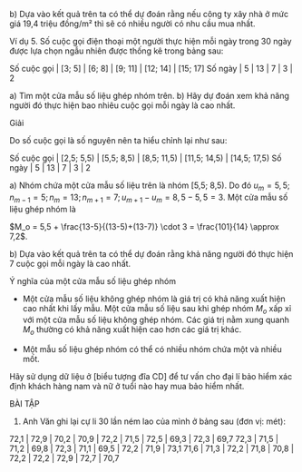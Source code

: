b) Dựa vào kết quả trên ta có thể dự đoán rằng nếu công ty xây nhà ở mức giá 19,4 triệu đồng/m² thì sẽ có nhiều người có nhu cầu mua nhất.

Ví dụ 5. Số cuộc gọi điện thoại một người thực hiện mỗi ngày trong 30 ngày được lựa chọn ngẫu nhiên được thống kê trong bảng sau:

Số cuộc gọi | [3; 5] | [6; 8] | [9; 11] | [12; 14] | [15; 17]
Số ngày | 5 | 13 | 7 | 3 | 2

a) Tìm một cửa mẫu số liệu ghép nhóm trên.
b) Hãy dự đoán xem khả năng người đó thực hiện bao nhiêu cuộc gọi mỗi ngày là cao nhất.

Giải

Do số cuộc gọi là số nguyên nên ta hiểu chỉnh lại như sau:

Số cuộc gọi | [2,5; 5,5) | [5,5; 8,5) | [8,5; 11,5) | [11,5; 14,5) | [14,5; 17,5)
Số ngày | 5 | 13 | 7 | 3 | 2

a) Nhóm chứa một cửa mẫu số liệu trên là nhóm [5,5; 8,5).
Do đó $u_m = 5,5; n_{m-1} = 5; n_m = 13; n_{m+1} = 7; u_{m+1} - u_m = 8,5 - 5,5 = 3$.
Một cửa mẫu số liệu ghép nhóm là

$M_o = 5,5 + \frac{13-5}{(13-5)+(13-7)} \cdot 3 = \frac{101}{14} \approx 7,2$.

b) Dựa vào kết quả trên ta có thể dự đoán rằng khả năng người đó thực hiện 7 cuộc gọi mỗi ngày là cao nhất.

Ý nghĩa của một cửa mẫu số liệu ghép nhóm

- Một cửa mẫu số liệu không ghép nhóm là giá trị có khả năng xuất hiện cao nhất khi lấy mẫu. Một cửa mẫu số liệu sau khi ghép nhóm $M_o$ xấp xỉ với một cửa mẫu số liệu không ghép nhóm. Các giá trị nằm xung quanh $M_o$ thường có khả năng xuất hiện cao hơn các giá trị khác.

- Một mẫu số liệu ghép nhóm có thể có nhiều nhóm chứa một và nhiều mốt.

Hãy sử dụng dữ liệu ở [biểu tượng đĩa CD] để tư vấn cho đại lí bảo hiểm xác định khách hàng nam và nữ ở tuổi nào hay mua bảo hiểm nhất.

BÀI TẬP

1. Anh Văn ghi lại cự li 30 lần ném lao của mình ở bảng sau (đơn vị: mét):

72,1 | 72,9 | 70,2 | 70,9 | 72,2 | 71,5 | 72,5 | 69,3 | 72,3 | 69,7
72,3 | 71,5 | 71,2 | 69,8 | 72,3 | 71,1 | 69,5 | 72,2 | 71,9 | 73,1
71,6 | 71,3 | 72,2 | 71,8 | 70,8 | 72,2 | 72,2 | 72,9 | 72,7 | 70,7